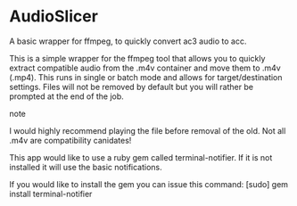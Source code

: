 # AudioSlicer

A basic wrapper for ffmpeg, to quickly convert ac3 audio to acc.

This is a simple wrapper for the ffmpeg tool that allows you to quickly extract compatible audio from the .m4v container and move them to .m4v (.mp4). This runs in single or batch mode and allows for target/destination settings. Files will not be removed by default but you will rather be prompted at the end of the job.

note

I would highly recommend playing the file before removal of the old. Not all .m4v are compatibility canidates!

This app would like to use a ruby gem called terminal-notifier. If it is not installed it will use the basic notifications.

If you would like to install the gem you can issue this command: [sudo] gem install terminal-notifier
